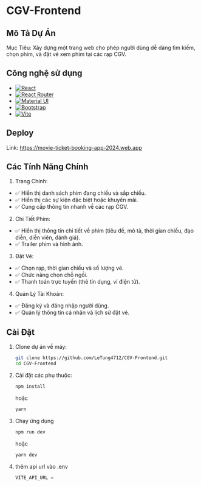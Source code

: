 # CGV-Frontend

## Mô Tả Dự Án
Mục Tiêu: Xây dựng một trang web cho phép người dùng dễ dàng tìm kiếm, chọn phim, và đặt vé xem phim tại các rạp CGV.

## Công nghệ sử dụng

* [![React][React.js]][React-url]
* [![React Router][React-Router]][React-Router-url]
* [![Material UI][Material-UI]][Material-url]
* [![Bootstrap][Bootstrap.com]][Bootstrap-url]
* [![Vite][Vite]][Vite-url]

## Deploy
Link: https://movie-ticket-booking-app-2024.web.app

## Các Tính Năng Chính
1. Trang Chính:
- ✅ Hiển thị danh sách phim đang chiếu và sắp chiếu.
- ✅ Hiển thị các sự kiện đặc biệt hoặc khuyến mãi.
- ✅ Cung cấp thông tin nhanh về các rạp CGV.
2. Chi Tiết Phim:
- ✅ Hiển thị thông tin chi tiết về phim (tiêu đề, mô tả, thời gian chiếu, đạo diễn, diễn viên, đánh giá).
- ✅ Trailer phim và hình ảnh.
3. Đặt Vé:
- ✅ Chọn rạp, thời gian chiếu và số lượng vé.
- ✅ Chức năng chọn chỗ ngồi.
- ✅ Thanh toán trực tuyến (thẻ tín dụng, ví điện tử).
4. Quản Lý Tài Khoản:
- ✅ Đăng ký và đăng nhập người dùng.
- ✅ Quản lý thông tin cá nhân và lịch sử đặt vé.

## Cài Đặt

1. Clone dự án về máy:

   ```sh
   git clone https://github.com/LeTung4712/CGV-Frontend.git
   cd CGV-Frontend
   ```
2. Cài đặt các phụ thuộc:
    ```sh
    npm install
    ```
    hoặc
    ```sh
    yarn
    ```
3. Chạy ứng dụng 
    ```sh
    npm run dev
    ```
    hoặc

    ```sh
    yarn dev
    ```

4. thêm api url vào .env
    ```js
    VITE_API_URL = 
    ```


<!-- MARKDOWN LINKS & IMAGES -->

[React.js]: https://img.shields.io/badge/React-20232A?style=for-the-badge&logo=react&logoColor=61DAFB
[React-url]: https://reactjs.org/
[Material-UI]: https://img.shields.io/badge/Material--UI-0081CB?style=for-the-badge&logo=material-ui&logoColor=white
[Material-url]: https://mui.com/
[React-Router]: https://img.shields.io/badge/React-Router-007BFF?style=for-the-badge&logo=react-router&logoColor=white
[React-Router-url]: https://reactrouter.com/
[Vite]: https://img.shields.io/badge/Vite-646CFF?style=for-the-badge&logo=vite&logoColor=white
[Vite-url]: https://vitejs.dev/
[Bootstrap.com]: https://img.shields.io/badge/Bootstrap-563D7C?style=for-the-badge&logo=bootstrap&logoColor=white
[Bootstrap-url]: https://getbootstrap.com/
